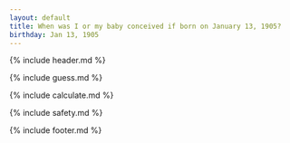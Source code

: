 ```yaml
---
layout: default
title: When was I or my baby conceived if born on January 13, 1905?
birthday: Jan 13, 1905
---
```


{% include header.md %}

{% include guess.md %}

{% include calculate.md %}

{% include safety.md %}

{% include footer.md %}



